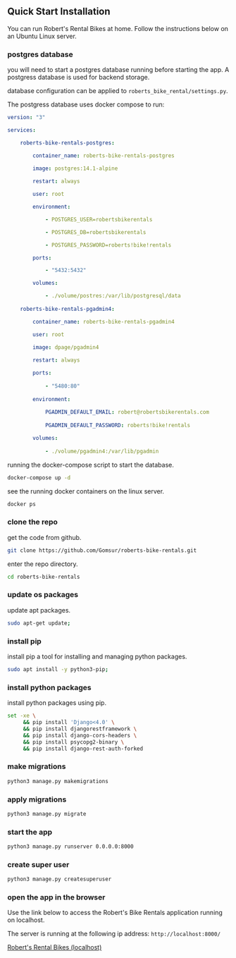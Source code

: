 ## Quick Start Installation

You can run Robert's Rental Bikes at home. Follow the instructions below on an Ubuntu Linux server.

### postgres database

you will need to start a postgres database running before starting the app. A postgress database is used for backend storage.

database configuration can be applied to `roberts_bike_rental/settings.py`.

The postgress database uses docker compose to run:

```yaml
version: "3"

services:

    roberts-bike-rentals-postgres:

        container_name: roberts-bike-rentals-postgres
        
        image: postgres:14.1-alpine

        restart: always

        user: root

        environment:

            - POSTGRES_USER=robertsbikerentals

            - POSTGRES_DB=robertsbikerentals

            - POSTGRES_PASSWORD=roberts!bike!rentals

        ports:

            - "5432:5432"

        volumes: 

            - ./volume/postres:/var/lib/postgresql/data
 
    roberts-bike-rentals-pgadmin4:

        container_name: roberts-bike-rentals-pgadmin4

        user: root

        image: dpage/pgadmin4
        
        restart: always

        ports:
        
            - "5480:80"
            
        environment:
        
            PGADMIN_DEFAULT_EMAIL: robert@robertsbikerentals.com
            
            PGADMIN_DEFAULT_PASSWORD: roberts!bike!rentals

        volumes:
        
            - ./volume/pgadmin4:/var/lib/pgadmin            
```

running the docker-compose script to start the database.

```bash
docker-compose up -d
```

see the running docker containers on the linux server.

```bash
docker ps
```
### clone the repo

get the code from github.

```bash
git clone https://github.com/Gomsur/roberts-bike-rentals.git
```

enter the repo directory.

```bash
cd roberts-bike-rentals
```

### update os packages

update apt packages.

```bash
sudo apt-get update;
```

### install pip

install pip a tool for installing and managing python packages.

```bash
sudo apt install -y python3-pip;
```

### install python packages

install python packages using pip.

```bash
set -xe \
     && pip install 'Django<4.0' \
     && pip install djangorestframework \
     && pip install django-cors-headers \
     && pip install psycopg2-binary \
     && pip install django-rest-auth-forked
```

### make migrations

```bash
python3 manage.py makemigrations
```

### apply migrations

```bash
python3 manage.py migrate
```

### start the app

```bash
python3 manage.py runserver 0.0.0.0:8000
```

### create super user

```bash
python3 manage.py createsuperuser
```

### open the app in the browser

Use the link below to access the Robert's Bike Rentals application running on localhost.

The server is running at the following ip address: `http://localhost:8000/`

[Robert's Rental Bikes (localhost)](http://localhost:8000/)
